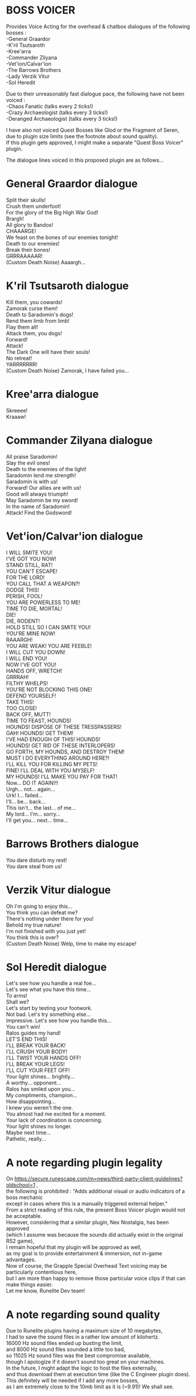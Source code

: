 # BOSS VOICER
Provides Voice Acting for the overhead & chatbox dialogues of the following bosses :  
-General Graardor  
-K'ril Tsutsaroth  
-Kree'arra  
-Commander Zilyana  
-Vet'ion/Calvar'ion   
-The Barrows Brothers    
-Lady Verzik Vitur  
-Sol Heredit  

Due to their unreasonably fast dialogue pace, the following have not been voiced :  
-Chaos Fanatic (talks every 2 ticks!)  
-Crazy Archaeologist (talks every 3 ticks!)  
-Deranged Archaeologist (talks every 3 ticks!)  

I have also not voiced Quest Bosses like Glod or the Fragment of Seren,  
due to plugin size limits (see the footnote about sound quality).  
If this plugin gets approved, I might make a separate "Quest Boss Voicer" plugin.  
  
The dialogue lines voiced in this proposed plugin are as follows...  

# General Graardor dialogue  
Split their skulls!  
Crush them underfoot!  
For the glory of the Big High War God!  
Brargh!  
All glory to Bandos!  
CHAAARGE!  
We feast on the bones of our enemies tonight!  
Death to our enemies!  
Break their bones!  
GRRRAAAAAR!  
(Custom Death Noise) Aaaargh...  
  
# K'ril Tsutsaroth dialogue   
Kill them, you cowards!  
Zamorak curse them!  
Death to Saradomin's dogs!  
Rend them limb from limb!  
Flay them all!  
Attack them, you dogs!  
Forward!  
Attack!  
The Dark One will have their souls!  
No retreat!  
YARRRRRRR!  
(Custom Death Noise) Zamorak, I have failed you...  

# Kree'arra dialogue  
Skreeee!  
Kraaaw!  

# Commander Zilyana dialogue  
All praise Saradomin!  
Slay the evil ones!  
Death to the enemies of the light!  
Saradomin lend me strength!  
Saradomin is with us!  
Forward! Our allies are with us!  
Good will always triumph!  
May Saradomin be my sword!  
In the name of Saradomin!  
Attack! Find the Godsword!  

# Vet'ion/Calvar'ion dialogue  
I WILL SMITE YOU!  
I'VE GOT YOU NOW!  
STAND STILL, RAT!  
YOU CAN'T ESCAPE!  
FOR THE LORD!  
YOU CALL THAT A WEAPON?!  
DODGE THIS!  
PERISH, FOOL!  
YOU ARE POWERLESS TO ME!  
TIME TO DIE, MORTAL!  
DIE!  
DIE, RODENT!  
HOLD STILL SO I CAN SMITE YOU!  
YOU'RE MINE NOW!  
RAAARGH!  
YOU ARE WEAK! YOU ARE FEEBLE!  
I WILL CUT YOU DOWN!  
I WILL END YOU!  
NOW I'VE GOT YOU!  
HANDS OFF, WRETCH!  
GRRRAH!  
FILTHY WHELPS!  
YOU'RE NOT BLOCKING THIS ONE!  
DEFEND YOURSELF!  
TAKE THIS!  
TOO CLOSE!  
BACK OFF, MUTT!  
TIME TO FEAST, HOUNDS!  
HOUNDS! DISPOSE OF THESE TRESSPASSERS!  
GAH! HOUNDS! GET THEM!  
I'VE HAD ENOUGH OF THIS! HOUNDS!  
HOUNDS! GET RID OF THESE INTERLOPERS!  
GO FORTH, MY HOUNDS, AND DESTROY THEM!  
MUST I DO EVERYTHING AROUND HERE?!  
I'LL KILL YOU FOR KILLING MY PETS!  
FINE! I'LL DEAL WITH YOU MYSELF!  
MY HOUNDS! I'LL MAKE YOU PAY FOR THAT!  
Now... DO IT AGAIN!!!  
Urgh... not... again...  
Urk! I... failed...  
I'll... be... back...  
This isn't... the last... of me...  
My lord... I'm... sorry...  
I'll get you... next... time...  

# Barrows Brothers dialogue  
You dare disturb my rest!  
You dare steal from us!  

# Verzik Vitur dialogue  
Oh I'm going to enjoy this...  
You think you can defeat me?  
There's nothing under there for you!  
Behold my true nature!  
I'm not finished with you just yet!  
You think this is over?  
(Custom Death Noise)  Welp, time to make my escape!  

# Sol Heredit dialogue  
Let's see how you handle a real foe...  
Let's see what you have this time...  
To arms!  
Shall we?  
Let's start by testing your footwork.  
Not bad. Let's try something else...  
Impressive. Let's see how you handle this...  
You can't win!  
Ralos guides my hand!  
LET'S END THIS!  
I'LL BREAK YOUR BACK!  
I'LL CRUSH YOUR BODY!  
I'LL TWIST YOUR HANDS OFF!  
I'LL BREAK YOUR LEGS!  
I'LL CUT YOUR FEET OFF!  
Your light shines... brightly...  
A worthy... opponent...  
Ralos has smiled upon you...  
My compliments, champion...  
How disappointing...  
I knew you weren't the one.  
You almost had me excited for a moment.  
Your lack of coordination is concerning.  
Your light shines no longer.  
Maybe next time...  
Pathetic, really...  

# A note regarding plugin legality  
On https://secure.runescape.com/m=news/third-party-client-guidelines?oldschool=1 ,  
the following is prohibited : "Adds additional visual or audio indicators of a boss mechanic  
except in cases where this is a manually triggered external helper."  
From a strict reading of this rule, the present Boss Voicer plugin would not be acceptable.  
However, considering that a similar plugin, Nex Nostalgia, has been approved  
(which I assume was because the sounds did actually exist in the original RS2 game),  
I remain hopeful that my plugin will be approved as well,  
as my goal is to provide entertainment & immersion, not in-game advantages.  
Now of course, the Grapple Special Overhead Text voicing may be particularly contentious here,  
but I am more than happy to remove those particular voice clips if that can make things easier.  
Let me know, Runelite Dev team!  

# A note regarding sound quality  
Due to Runelite plugins having a maximum size of 10 megabytes,  
I had to save the sound files in a rather low amount of kilohertz.  
16000 Hz sound files ended up busting the limit,  
and 8000 Hz sound files sounded a little too bad,  
so 11025 Hz sound files was the best compromise available,  
though I apologize if it doesn't sound too great on your machines.  
In the future, I might adapt the logic to host the files externally,  
and thus download them at execution time (like the C Engineer plugin does).  
This definitely will be needed if I add any more bosses,  
as I am extremely close to the 10mb limit as it is (~9.91)! We shall see.  
